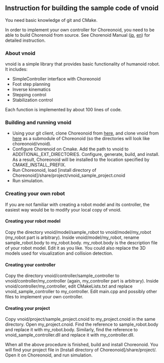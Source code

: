 ## Instruction for building the sample code of vnoid

You need basic knowledge of git and CMake.

In order to implement your own controller for Choreonoid, 
 you need to be able to build Chorenoid from source.
See Chorenoid Manual ([jp](https://choreonoid.org/ja/documents/latest/index.html), [en](https://choreonoid.org/en/documents/latest/index.html))
 for detailed instruction.

### About vnoid

vnoid is a simple library that provides basic functionality of humanoid robot.
It includes:
- SimpleController interface with Choreonoid
- Foot step planning
- Inverse kinematics
- Stepping control
- Stabilization control

Each function is implemented by about 100 lines of code.

### Building and running vnoid

- Using your git client, clone Choreonoid from [here](https://github.com/choreonoid/choreonoid), and clone vnoid from [here](https://github.com/ytazz/vnoid)
  as a submodule of Choreonoid (so the directories will look like choreonoid/vnoid).
- Configure Chorenoid on Cmake. Add the path to vnoid to ADDITIONAL_EXT_DIRECTORIES. Configure, generate, build, and install.
  As a result, Choreonoid will be installed to the location specified by CMAKE_INSTALL_PREFIX.
- Run Choreonoid, load [install directory of Choreonoid]/share/project/vnoid_sample_project.cnoid
- Run simulation.

### Creating your own robot

If you are not familiar with creating a robot model and its controller, the easiest way would be
 to modify your local copy of vnoid.

#### Creating your robot model

Copy the directory vnoid/model/sample_robot to vnoid/model/my_robot (my_robot part is arbitrary).
Inside vnoid/model/my_robot, rename sample_robot.body to my_robot.body.
my_robot.body is the description file of your robot model.
Edit it as you like.
You could also replace the 3D models used for visualization and collision detection.

#### Creating your controller

Copy the directory vnoid/controller/sample_controller to vnoid/controller/my_controller (again, my_controller part is arbitrary).
Inside vnoid/controller/my_controller, edit CMakeLists.txt and replace vnoid_sample_controller to my_controller.
Edit main.cpp and possibly other files to implement your own controller.

#### Creating your project

Copy vnoid/project/sample_project.cnoid to my_project.cnoid in the same directory.
Open my_project.cnoid.
Find the reference to sample_robot.body and replace it with my_robot.body.
Similarly, find the reference to vnoid_sample_controller.dll and replace it with my_controller.dll.

When all the above procedure is finished, build and install Choreonoid.
You will find your project file in [Install directory of Choreonoid]/share/project/.
Open it on Choreonoid, and run simulation.

